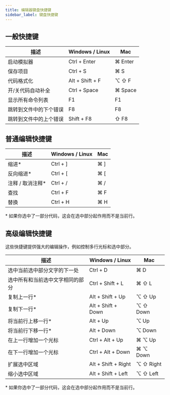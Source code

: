 ```yaml
---
title: 编辑器键盘快捷键
sidebar_label: 键盘快捷键
---
```


## 一般快捷键

| 描述                           | Windows / Linux | Mac     |
| ------------------------------ | --------------- | ------- |
| 启动模拟器               | Ctrl + Enter    | ⌘ Enter |
| 保存项目                   | Ctrl + S        | ⌘ S     |
| 代码格式化               | Alt + Shift + F | ⌥ ⇧ F   |
| 开/关代码自动补全         | Ctrl + Space    | ⌘ Space |
| 显示所有命令列表 | F1              | F1      |
| 跳转到文件中的下个错误 | F8 | F8 |
| 跳转到文件中的上个错误 | Shift + F8 | ⇧ F8 |

## 普通编辑快捷键

| 描述                | Windows / Linux | Mac |
| -------------------------- | --------------- | --- |
| 缩进\*              | Ctrl + ]        | ⌘ ] |
| 反向缩进\*           | Ctrl + [        | ⌘ [ |
| 注释 / 取消注释\*    | Ctrl + /        | ⌘ / |
| 查找                | Ctrl + F        | ⌘ F |
| 替换                | Ctrl + H        | ⌘ H |

\* 如果你选中了一部分代码，这会在选中部分起作用而不是当前行。


## 高级编辑快捷键

这些快捷键提供强大的编辑操作，例如控制多行光标和选中部分。

| 描述                             | Windows / Linux     | Mac       |
| --------------------------------------- | ------------------- | --------- |
| 选中当前选中部分文字的下一处 | Ctrl + D            | ⌘ D       |
| 选中所有和当前选中文字相同的部分           | Ctrl + Shift + L    | ⌘ ⇧ L     |
| 复制上一行\*                  | Alt + Shift + Up    | ⌥ ⇧ Up    |
| 复制下一行\*                  | Alt + Shift + Down  | ⌥ ⇧ Down  |
| 将当前行上移一行\*                  | Alt + Up            | ⌥ Up      |
| 将当前行下移一行\*                | Alt + Down          | ⌥ Down    |
| 在上一行增加一个光标               | Ctrl + Alt + Up     | ⌘ ⌥ Up    |
| 在下一行增加一个光标               | Ctrl + Alt + Down   | ⌘ ⌥ Down  |
| 扩展选中区域                        | Alt + Shift + Right | ⌥ ⇧ Right |
| 缩小选中区域                        | Alt + Shift + Left  | ⌥ ⇧ Left  |

\* 如果你选中了一部分代码，这会在选中部分起作用而不是当前行。
